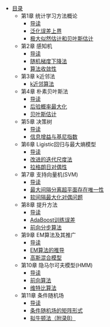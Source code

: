 * [目录](README.md)
    * 第1章 统计学习方法概论
        * [导读](chapter1/01-第1章-统计学习方法概论-导读.md)
        * [泛化误差上界](chapter1/02-第1章-统计学习方法概论-泛化误差上界.md)
        * [极大似然估计和贝叶斯估计](chapter1/03-第1章-统计学习方法概论-极大似然估计和贝叶斯估计.md)
    * 第2章 感知机
        * [导读](chapter2/04-第2章-感知机模型-导读.md)
        * [随机梯度下降法](chapter2/05-第2章-感知机模型-随机梯度下降法.md)
        * [算法收敛性](chapter2/06-第2章-感知机模型-算法收敛性.md)
    * 第3章 k近邻法
        * [k近邻算法](chapter3/07-第3章-k近邻法-k近邻算法.md)
    * 第4章 朴素贝叶斯法
        * [导读](chapter4/08-第4章-朴素贝叶斯法-导读.md)
        * [后验概率最大化](chapter4/09-第4章-朴素贝叶斯法-后验概率最大化.md)
        * [贝叶斯估计](chapter4/10-第4章-朴素贝叶斯法-贝叶斯估计.md)
    * 第5章 决策树
        * [导读](chapter5/11-第5章-决策树-导读.md)
        * [信息增益与基尼指数](chapter5/12-第5章-决策树-信息增益与基尼指数.md)
    * 第6章 Ligistic回归与最大熵模型
        * [导读](chapter6/13-第6章-Logistic回归与最大熵模型-导读.md)
        * [改进的迭代尺度法](chapter6/14-第6章-Logistic回归与最大熵模型-改进的迭代尺度法.md)
        * [拉格朗日对偶性](chapter6/15-第6章-Logistic回归与最大熵模型-拉格朗日对偶性.md)
    * 第7章 支持向量机(SVM)
        * [导读](chapter7/16-第7章-支持向量机-导读.md)
        * [最大间隔分离超平面存在唯一性](chapter7/17-第7章-支持向量机-最大间隔分离超平面存在唯一性.md)
        * [软间隔最大化对偶问题](chapter7/18-第7章-支持向量机-软间隔最大化对偶问题.md)
    * 第8章 提升方法
        * [导读](chapter8/19-第8章-提升方法-导读.md)
        * [AdaBoost训练误差](chapter8/20-第8章-提升方法-AdaBoost训练误差.md)
        * [前向分步算法](chapter8/21-第8章-提升方法-前向分步算法.md)
    * 第9章 EM算法及其推广
        * [导读](chapter9/22-第9章-EM算法及推广-导读.md)
        * [EM算法的推导](chapter9/23-第9章-EM算法及推广-EM算法的推导.md)
        * [高斯混合模型](chapter9/24-第9章-EM算法及推广-高斯混合模型.md)
    * 第10章 隐马尔可夫模型(HMM)
        * [导读](chapter10/25-第10章-隐马尔科夫模型-导读.md)
        * [前向算法](chapter10/26-第10章-隐马尔科夫模型-前向算法.md)
        * [维特比算法](chapter10/27-第10章-隐马尔科夫模型-维特比算法.md)
    * 第11章 条件随机场
        * [导读](chapter11/28-第11章-条件随机场-导读.md)
        * [条件随机场的矩阵形式](chapter11/29-第11章-条件随机场-条件随机场的矩阵形式.md)
        * [拟牛顿法（附录B）](chapter11/30-第11章-条件随机场-拟牛顿法（附录B）.md)